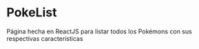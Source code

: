 # PokeList
Página hecha en ReactJS para listar todos los Pokémons con sus respectivas características